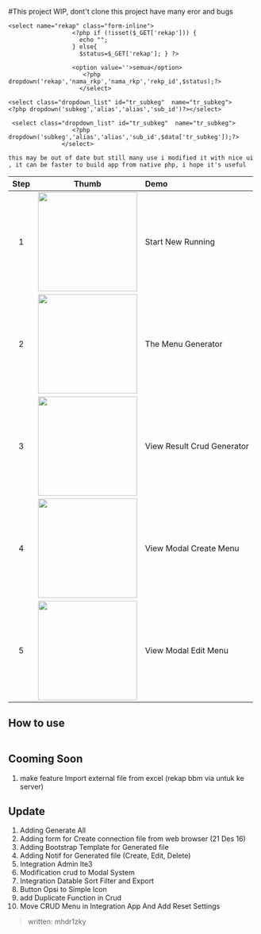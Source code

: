 #This project WIP, dont't clone this project have many eror and bugs

```
<select name="rekap" class="form-inline">
                  <?php if (!isset($_GET['rekap'])) {
                    echo "";
                  } else{
                    $status=$_GET['rekap']; } ?>

                  <option value=''>semua</option>
                     <?php dropdown('rekap','nama_rkp','nama_rkp','rekp_id',$status);?>
                    </select>
                    
<select class="dropdown_list" id="tr_subkeg"  name="tr_subkeg">
<?php dropdown('subkeg','alias','alias','sub_id')?></select>

 <select class="dropdown_list" id="tr_subkeg"  name="tr_subkeg">
                  <?php dropdown('subkeg','alias','alias','sub_id',$data['tr_subkeg']);?>
               </select>

this may be out of date but still many use i modified it with nice ui , it can be faster to build app from native php, i hope it's useful

```

| Step | Thumb                                                                  | Demo |
| :--: |:----------------------------------------------------------------------:| :------------ |
|  1   | <a href="screenshot/1.start%20new%20generator.jpg" target="_blank"><img src="screenshot/1.start%20new%20generator.jpg" width="200"></a> | Start New Running |
|  2   | <a href="screenshot/2.in%20menu%20crud%20gen.jpg" target="_blank"><img src="screenshot/2.in%20menu%20crud%20gen.jpg" width="200"></a> | The Menu Generator |
|  3   | <a href="screenshot/3.result%20crud%20dashboard.jpg" target="_blank"><img src="screenshot/3.result%20crud%20dashboard.jpg" width="200"></a> | View Result Crud Generator |
|  4   | <a href="screenshot/4.%20modal%20create%20menu.jpg" target="_blank"><img src="screenshot/4.%20modal%20create%20menu.jpg" width="200"></a> | View Modal Create Menu |
|  5   | <a href="screenshot/5.modal%20edit%20menu.jpg" target="_blank"><img src="screenshot/5.modal%20edit%20menu.jpg" width="200"></a> | View Modal Edit Menu |


## How to use

```

```

## Cooming Soon

1. make feature Import external file from excel (rekap bbm via untuk ke server)

## Update

1. Adding Generate All
2. Adding form for Create connection file from web browser (21 Des 16)
3. Adding Bootstrap Template for Generated file
4. Adding Notif for Generated file (Create, Edit, Delete)
5. Integration Admin lte3
6. Modification crud to Modal System
7. Integration Datable Sort Filter and Export
8. Button Opsi to Simple Icon
9. add Duplicate Function in Crud
10. Move CRUD Menu in Integration App And Add Reset Settings

> written: mhdr1zky
